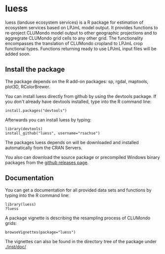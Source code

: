 luess
=====

luess (landuse ecosystem services) is a R package for estimation of ecosystem services based on LPJmL model output. 
It provides functions to re-project CLUMondo model output to other geographic projections and to aggregrate CLUMondo 
grid cells to any other grid. The functionality encompasses the translation of CLUMondo cropland to LPJmL crop functional types. Functions returning ready to use LPJmL input files will be added soon.


Install the package
-----------------------------------------------------------------------------
The package depends on the R add-on packages: sp, rgdal, maptools, plot3D, RColorBrewer. 

You can install luess directly from github by using the devtools package. If you don't already have devtools
installed, type into the R command line:

	install.packages("devtools")
	
Afterwards you can install luess by typing:

	library(devtools)
	install_github("luess", username="rsachse")
	
The packages luess depends on will be downloaded and installed automatically from the CRAN Servers.
	
You also can download the source package or precompiled Windows binary packages 
from the [github releases page](https://github.com/rsachse/luess/releases).


Documentation
-----------------------------------------------------------------------------
You can get a documentation for all provided data sets and functions by typing into the R command line:
	
	library(luess)
	?luess

A package vignette is describing the resampling process of CLUMondo grids:
	
	browseVignettes(package="luess")

The vignettes can also be found in the directory tree of the package 
under [./inst/doc/](https://github.com/rsachse/luess/tree/master/inst/doc)
